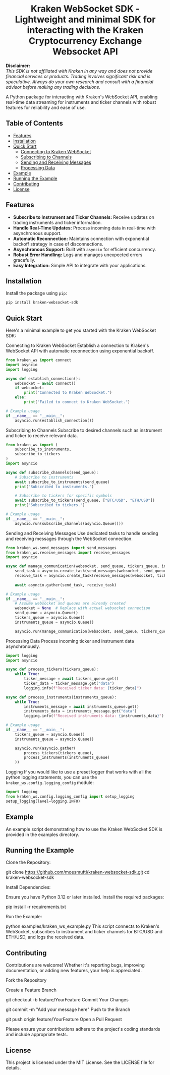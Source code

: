 <h1 align="center">Kraken WebSocket SDK - Lightweight and minimal SDK for interacting with the Kraken Cryptocurrency Exchange Websocket API</h1>

**Disclaimer:**  
*This SDK is not affiliated with Kraken in any way and does not provide financial services or products. Trading involves significant risk and is speculative. Always do your own research and consult with a financial advisor before making any trading decisions.*

A Python package for interacting with Kraken's WebSocket API, enabling real-time data streaming for instruments and ticker channels with robust features for reliability and ease of use.

## Table of Contents

- [Features](#features)
- [Installation](#installation)
- [Quick Start](#quick-start)
  - [Connecting to Kraken WebSocket](#connecting-to-kraken-websocket)
  - [Subscribing to Channels](#subscribing-to-channels)
  - [Sending and Receiving Messages](#sending-and-receiving-messages)
  - [Processing Data](#processing-data)
- [Example](#example)
- [Running the Example](#running-the-example)
- [Contributing](#contributing)
- [License](#license)

## Features

- **Subscribe to Instrument and Ticker Channels:** Receive updates on trading instruments and ticker information.
- **Handle Real-Time Updates:** Process incoming data in real-time with asynchronous support.
- **Automatic Reconnection:** Maintains connection with exponential backoff strategy in case of disconnections.
- **Asynchronous Support:** Built with `asyncio` for efficient concurrency.
- **Robust Error Handling:** Logs and manages unexpected errors gracefully.
- **Easy Integration:** Simple API to integrate with your applications.

## Installation

Install the package using `pip`:

```bash
pip install kraken-websocket-sdk
```

## Quick Start
Here's a minimal example to get you started with the Kraken WebSocket SDK:

Connecting to Kraken WebSocket
Establish a connection to Kraken's WebSocket API with automatic reconnection using exponential backoff.

```python
from kraken_ws import connect
import asyncio
import logging

async def establish_connection():
    websocket = await connect()
    if websocket:
        print("Connected to Kraken WebSocket.")
    else:
        print("Failed to connect to Kraken WebSocket.")

# Example usage
if __name__ == "__main__":
    asyncio.run(establish_connection())
```

Subscribing to Channels
Subscribe to desired channels such as instrument and ticker to receive relevant data.

```python
from kraken_ws import (
    subscribe_to_instruments,
    subscribe_to_tickers
)
import asyncio

async def subscribe_channels(send_queue):
    # Subscribe to instruments
    await subscribe_to_instruments(send_queue)
    print("Subscribed to instruments.")

    # Subscribe to tickers for specific symbols
    await subscribe_to_tickers(send_queue, ["BTC/USD", "ETH/USD"])
    print("Subscribed to tickers.")

# Example usage
if __name__ == "__main__":
    asyncio.run(subscribe_channels(asyncio.Queue()))
```

Sending and Receiving Messages
Use dedicated tasks to handle sending and receiving messages through the WebSocket connection.

```python
from kraken_ws.send_messages import send_messages
from kraken_ws.receive_messages import receive_messages
import asyncio

async def manage_communication(websocket, send_queue, tickers_queue, instruments_queue):
    send_task = asyncio.create_task(send_messages(websocket, send_queue))
    receive_task = asyncio.create_task(receive_messages(websocket, tickers_queue, instruments_queue))
    
    await asyncio.gather(send_task, receive_task)

# Example usage
if __name__ == "__main__":
    # Assume websocket and queues are already created
    websocket = None  # Replace with actual websocket connection
    send_queue = asyncio.Queue()
    tickers_queue = asyncio.Queue()
    instruments_queue = asyncio.Queue()

    asyncio.run(manage_communication(websocket, send_queue, tickers_queue, instruments_queue))
```

Processing Data
Process incoming ticker and instrument data asynchronously.

```python
import logging
import asyncio

async def process_tickers(tickers_queue):
    while True:
        ticker_message = await tickers_queue.get()
        ticker_data = ticker_message.get("data")
        logging.info(f"Received ticker data: {ticker_data}")

async def process_instruments(instruments_queue):
    while True:
        instruments_message = await instruments_queue.get()
        instruments_data = instruments_message.get("data")
        logging.info(f"Received instruments data: {instruments_data}")

# Example usage
if __name__ == "__main__":
    tickers_queue = asyncio.Queue()
    instruments_queue = asyncio.Queue()

    asyncio.run(asyncio.gather(
        process_tickers(tickers_queue),
        process_instruments(instruments_queue)
    ))
```

Logging
If you would like to use a preset logger that works with all the python logging statements, you can use the `kraken_ws.config.logging_config` module:

```python
import logging
from kraken_ws.config.logging_config import setup_logging
setup_logging(level=logging.INFO)
```

## Example
An example script demonstrating how to use the Kraken WebSocket SDK is provided in the examples directory.

## Running the Example
Clone the Repository:

git clone https://github.com/moesmufti/kraken-websocket-sdk.git
cd kraken-websocket-sdk

Install Dependencies:

Ensure you have Python 3.12 or later installed. Install the required packages:

pip install -r requirements.txt

Run the Example:

python examples/kraken_ws_example.py
This script connects to Kraken's WebSocket, subscribes to instrument and ticker channels for BTC/USD and ETH/USD, and logs the received data.

## Contributing
Contributions are welcome! Whether it's reporting bugs, improving documentation, or adding new features, your help is appreciated.

Fork the Repository

Create a Feature Branch

git checkout -b feature/YourFeature
Commit Your Changes

git commit -m "Add your message here"
Push to the Branch

git push origin feature/YourFeature
Open a Pull Request

Please ensure your contributions adhere to the project's coding standards and include appropriate tests.

## License
This project is licensed under the MIT License. See the LICENSE file for details.